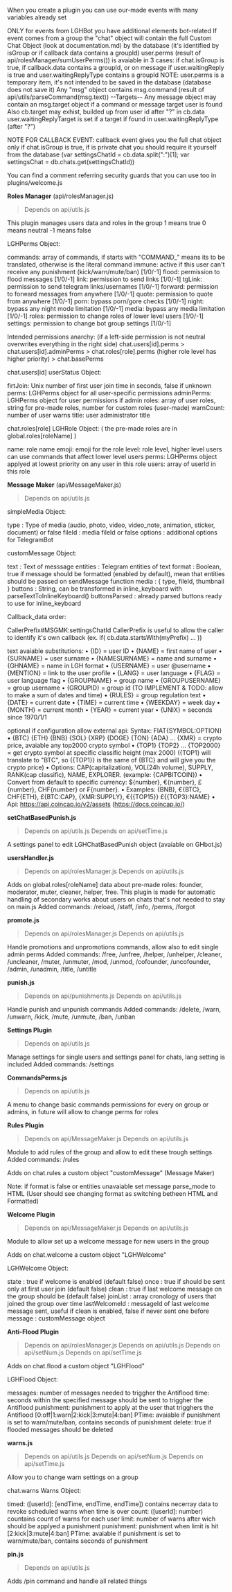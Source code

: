 When you create a plugin you can use our-made events with many variables already set

ONLY for events from LGHBot you have additional elements bot-related
If event comes from a group the "chat" object will contain the full Custom Chat Object (look at documentation.md) by the database (it's identified by isGroup or if callback data contains a groupId)
user.perms (result of api/rolesManager/sumUserPerms()) is avaiable in 3 cases: if chat.isGroup is true, if callback.data contains a groupId, or on message if user.waitingReply is true and user.waitingReplyType contains a groupId
NOTE: user.perms is a temporary item, it's not intended to be saved in the database (database does not save it)
Any "msg" object contains msg.command (result of api/utils/parseCommand(msg.text))
--Targets--
Any message object may contain an msg.target object if a command or message target user is found
Also cb.target may exhist, builded up from user id after "?" in cb.data
user.waitingReplyTarget is set if a target if found in user.waitingReplyType (after "?")

NOTE FOR CALLBACK EVENT: callback event gives you the full chat object only if chat.isGroup is true, if is private chat you should require it yourself from the database (var settingsChatId = cb.data.split(":")[1]; var settingsChat = db.chats.get(settingsChatId))

You can find a comment referring security guards that you can use too in plugins/welcome.js


<b>Roles Manager</b>
(api/rolesManager.js)

>Depends on api/utils.js

This plugin manages users data and roles in the group
1 means true
0 means neutral
-1 means false

LGHPerms Object:

commands: array of commands, if starts with "COMMAND_" means its to be translated, otherwise is the literal command
immune: active if this user can't receive any punishment (kick/warn/mute/ban) [1/0/-1]
flood: permission to flood messages [1/0/-1]
link: permission to send links [1/0/-1]
tgLink: permission to send telegram links/usernames [1/0/-1]
forward: permission to forward messages from anywhere [1/0/-1]
quote: permission to quote from anywhere [1/0/-1]
porn: bypass porn/gore checks [1/0/-1]
night: bypass any night mode  limitation [1/0/-1]
media: bypass any media limitation [1/0/-1]
roles: permission to change roles of lower level users [1/0/-1]
settings: permission to change bot group settings [1/0/-1]


Intended permissions anarchy: (if a left-side permission is not neutral overwrites everything in the right side)
chat.users[id].perms > chat.users[id].adminPerms > chat.roles[role].perms (higher role level has higher priority) > chat.basePerms



chat.users[id] userStatus Object:

firtJoin: Unix number of first user join time in seconds, false if unknown
perms: LGHPerms object for all user-specific permissions
adminPerms: LGHPerms object for user permissions if admin
roles: array of user roles, string for pre-made roles, number for custom roles (user-made)
warnCount: number of user warns
title: user administrator title



chat.roles[role] LGHRole Object: ( the pre-made roles are in global.roles[roleName] )

name: role name
emoji: emoji for the role
level: role level, higher level users can use commands that affect  lower level users
perms: LGHPerms object applyed at lowest priority on any user in this role
users: array of userId in this role





<b>Message Maker</b>
(api/MessageMaker.js)

>Depends on api/utils.js

simpleMedia Object:

type : Type of media (audio, photo, video, video_note, animation, sticker, document) or false
fileId : media fileId or false
options : additional options for TelegramBot


customMessage Object:

text : Text of messsage
entities : Telegram entities of text
format : Boolean, true if message should be formatted (enabled by default), mean that entities should be passed on sendMessage function
media : { type, fileId, thumbnail }
buttons : String, can be transformed in inline_keyboard with parseTextToInlineKeyboard()
buttonsParsed : already parsed buttons ready to use for inline_keyboard

Callback_data order:

CallerPrefix#MSGMK:settingsChatId
CallerPrefix is useful to allow the caller to identify it's own callback (ex. if( cb.data.startsWith(myPrefix) ... ))

text avaiable substitutions:
• {ID} = user ID
• {NAME} = first name of user
• {SURNAME} = user surname
• {NAMESURNAME} = name and surname
• {GHNAME} = name in LGH format
• {USERNAME} = user @username
• {MENTION} = link to the user profile
• {LANG} = user language
• {FLAG} = user language flag
• {GROUPNAME} = group name
• {GROUPUSERNAME} = group username
• {GROUPID} = group id
(TO IMPLEMENT & TODO: allow to make a sum of dates and time)
• {RULES} = group regulation text
• {DATE} = current date
• {TIME} = current time
• {WEEKDAY} = week day
• {MONTH} = current month
• {YEAR} = current year
• {UNIX} = seconds since 1970/1/1

optional if configuration allow external api:
Syntax: FIAT{SYMBOL:OPTION}
• {BTC} {ETH} {BNB} {SOL} {XRP} {DOGE} {TON} {ADA} ... {XMR} = crypto price, avaiable any top2000 crypto symbol
• {TOP1} {TOP2} ... {TOP2000} = get crypto symbol at specific classific height (max 2000) ({TOP1} will translate to "BTC", so {{TOP1}} is the same of {BTC} and will give you the crypto price)
• Options: CAP(capitalization), VOL(24h volume), SUPPLY, RANK(cap classific), NAME, EXPLORER. (example: {CAPBITCOIN})
• Convert from default to specific currency: ${number}, €{number}, £{number}, CHF{number} or ₣{number}.
• Examples: {BNB}, €{BTC}, CHF{ETH}, £{BTC:CAP}, {XMR:SUPPLY}, €{{TOP15}} £{{TOP3}:NAME}
• Api: https://api.coincap.io/v2/assets (https://docs.coincap.io/)





<b>setChatBasedPunish.js</b>

>Depends on api/utils.js
>Depends on api/setTime.js

A settings panel to edit LGHChatBasedPunish object (avaiable on GHbot.js)





<b>usersHandler.js</b>

>Depends on api/rolesManager.js
>Depends on api/utils.js

Adds on global.roles[roleName] data about pre-made roles: founder, moderator, muter, cleaner, helper, free.
This plugin is made for automatic handling of secondary works about users on chats that's not needed to stay on main.js
Added commands: /reload, /staff, /info, /perms, /forgot





<b>promote.js</b>

>Depends on api/rolesManager.js
>Depends on api/utils.js

Handle promotions and unpromotions commands, allow also to edit single admin perms
Added commands: /free, /unfree, /helper, /unhelper, /cleaner, /uncleaner, /muter, /unmuter, /mod, /unmod, /cofounder, /uncofounder, /admin, /unadmin, /title, /untitle





<b>punish.js</b>

>Depends on api/punishments.js
>Depends on api/utils.js

Handle punish and unpunish commands
Added commands: /delete, /warn, /unwarn, /kick, /mute, /unmute, /ban, /unban





<b>Settings Plugin</b>

>Depends on api/utils.js

Manage settings for single users and settings panel for chats, lang setting is included
Added commands: /settings




<b>CommandsPerms.js</b>

>Depends on api/utils.js

A menu to change basic commands permissions for every on group or admins, in future will allow to change perms for roles 





<b>Rules Plugin</b>

>Depends on api/MessageMaker.js
>Depends on api/utils.js

Module to add rules of the group and allow to edit these trough settings
Added commands: /rules

Adds on chat.rules a custom object "customMessage" (Message Maker)

Note: if format is false or entities unavaiable set message parse_mode to HTML (User should see changing format as switching betheen HTML and Formatted)





<b>Welcome Plugin</b>

>Depends on api/MessageMaker.js
>Depends on api/utils.js

Module to allow set up a welcome message for new users in the group

Adds on chat.welcome a custom object "LGHWelcome"

LGHWelcome Object:

state : true if welcome is enabled (default false)
once : true if should be sent only at first user join (default false)
clean : true if last welcome message on the group should be (default false)
joinList : array cronology of users that joined the group over time
lastWelcomeId : messageId of last welcome message sent, useful if clean is enabled, false if never sent one before
message : customMessage object





<b>Anti-Flood Plugin</b>

>Depends on api/rolesManager.js
>Depends on api/utils.js
>Depends on api/setNum.js
>Depends on api/setTime.js

Adds on chat.flood a custom object "LGHFlood"

LGHFlood Object:

messages: number of messages needed to triggher the Antiflood
time: seconds within the specified message should be sent to triggher the Antiflood
punishment: punishment to apply at the user that trigghers the Antiflood [0:off|1:warn|2:kick|3:mute|4:ban]
PTime: avaiable if punishment is set to warn/mute/ban, contains seconds of punishment 
delete: true if flooded messages should be deleted





<b>warns.js</b>

>Depends on api/utils.js
>Depends on api/setNum.js
>Depends on api/setTime.js

Allow you to change warn settings on a group

chat.warns Warns Object:

timed: ([userId]: [endTime, endTime, endTime]) contains necerray data to revoke scheduled warns when time is over
count: ([userId]: number) countains count of warns for each user
limit: number of warns after wich should be applyed a punishment
punishment: punishment when limit is hit [2:kick|3:mute|4:ban]
PTime: avaiable if punishment is set to warn/mute/ban, contains seconds of punishment





<b>pin.js</b>

>Depends on api/utils.js

Adds /pin command and handle all related things